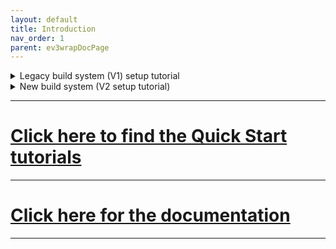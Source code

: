 ```yaml
---
layout: default
title: Introduction
nav_order: 1
parent: ev3wrapDocPage
---
```


<details>
<summary>Legacy build system (V1) setup tutorial</summary>

# Introduction
If you do not know what ev3dev is, go [here](https://www.ev3dev.org/).
This library is a wrapper around [ev3dev's official cpp library](https://github.com/ddemidov/ev3dev-lang-cpp). We do not guarantee that this wrapper will work.
We currently only have support for compiling on windows.
## Quick start - Installation
1. install [Docker](https://github.com/ddemidov/ev3dev-lang-cpp) and [git bash](https://git-scm.com/downloads). bash will be required to run our `*.sh` scripts for compiling, `git` will be required for downloading (and potentially contributing) to this library, and `Docker` will be required for compiling the code (in order to simulate the ev3dev-stretch OS)
2. make sure that the Docker daemon is running. (a daemon is a background task). If on windows, open up docker desktop. It should come with the Docker installation. after the "Docker Engine Initialising" screen, the docker daemon will be running
3. run `docker pull ev3dev/debian-stretch-cross` in command prompt or powershell to download the image that we will give Docker to compile our code
4. run `docker tag ev3dev/debian-stretch-cross ev3cc` to change the image's name from `ev3dev/debian-stretch-cross` to `ev3cc`. This shortens the name, and the name `ev3cc` is used in our `*.sh` scripts, so this step is NOT optional
5. using git bash, get to the folder you want the repository to be installed in. e.g. `cd C:\Users\myUsername\some_path_to_a_folder`
6. do `git clone https://github.com/rm-robotics/ev3dev-cpp-template-wrapper.git` to download/"clone" the repository onto your computer
7. inside the folder `ev3dev-cpp-template-wrapper`, create a folder named `src`, and a file named `main.cpp` inside the folder.
8. Copy and paste 
    ```cpp
    #include <iostream>
    #include <ev3wrap.h>
    int main() {
        std::cout << "Hello World!\n";
    }
    ```
    into `main.cpp` which you just created.
9.  do `cd ev3dev-cpp-template-wrapper` to move the cwd into the folder.
10. run `./scripts/compile.sh` to compile the file. Note that the docker daemon MUST be running for this bash script to work. Every time you want to compile your code in the future, run `./scripts/compile.sh`. Note that you may see a lot of `cmake` cache files appearing. That is normal and will reduce future compile times

</details>

<details>
<summary>New build system (V2 setup tutorial)</summary>

1. Familiarize yourself with the CMake build system first.(how to construct a basic cmake project)
2. Create a folder where you will store this library and your code
3. inside that folder, execute the command `git clone https://github.com/rshs-robotics-club/ev3dev-cpp-template-wrapper`. This will download the library into a folder
4. Inside that folder, execute the command `git clone https://github.com/todo-create-an-example-repo`
5. enter the example repo folder
6. edit the src files as you wish

</details>

---
# [Click here to find the Quick Start tutorials](quickstartTutorials.md)
---
# [Click here for the documentation](documentation.md)
---
